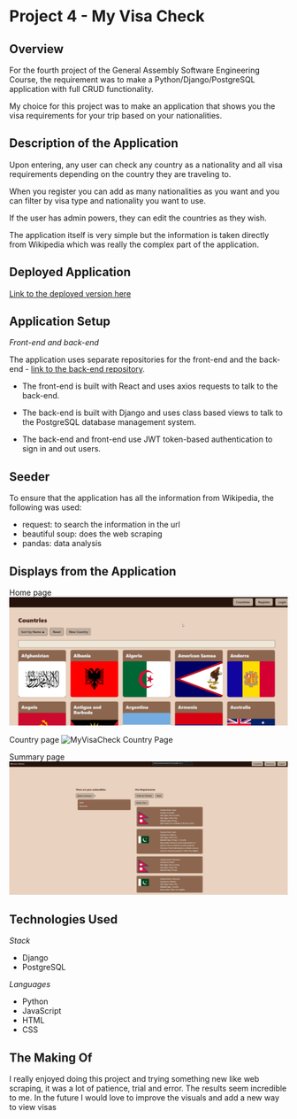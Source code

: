 # Project 4 - My Visa Check

## Overview

For the fourth project of the General Assembly Software Engineering Course, the requirement was to make a Python/Django/PostgreSQL application with full CRUD functionality.

My choice for this project was to make an application that shows you the visa requirements for your trip based on your nationalities.


## Description of the Application

Upon entering, any user can check any country as a nationality and all visa requirements depending on the country they are traveling to.

When you register you can add as many nationalities as you want and you can filter by visa type and nationality you want to use.

If the user has admin powers, they can edit the countries as they wish.

The application itself is very simple but the information is taken directly from Wikipedia which was really the complex part of the application.

## Deployed Application

[Link to the deployed version here](https://myvisacheck.netlify.app/) 

## Application Setup 

*Front-end and back-end*

The application uses separate repositories for the front-end and the back-end - [link to the back-end repository](https://github.com/Melaniemsc/MyVisaCheck-Backend/blob/main/README.md).

- The front-end is built with React and uses axios requests to talk to the back-end.

- The back-end is built with Django and uses class based views to talk to the PostgreSQL database management system.

- The back-end and front-end use JWT token-based authentication to sign in and out users.

## Seeder

To ensure that the application has all the information from Wikipedia, the following was used:
- request: to search the information in the url
- beautiful soup: does the web scraping
- pandas: data analysis


## Displays from the Application

Home page
![MyVisaCheck Home Page](assets\Home.png)

Country page
![MyVisaCheck Country Page](assets\CountryShow.png)

Summary page
![MyVisaCheck Summary Page](assets\Summary.png)



## Technologies Used

*Stack*
- Django
- PostgreSQL

*Languages*
- Python
- JavaScript
- HTML
- CSS

## The Making Of

I really enjoyed doing this project and trying something new like web scraping, it was a lot of patience, trial and error.
The results seem incredible to me.
In the future I would love to improve the visuals and add a new way to view visas